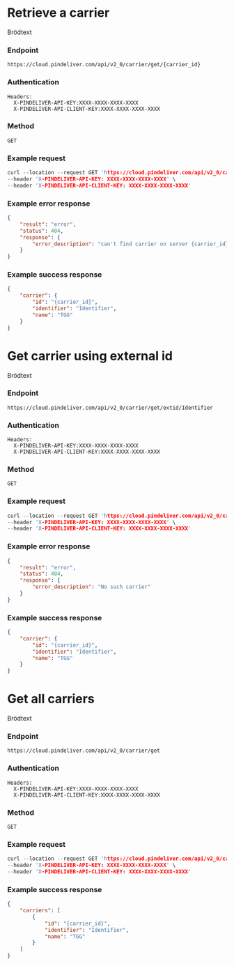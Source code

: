 # Retrieve a carrier

Brödtext

### Endpoint
```
https://cloud.pindeliver.com/api/v2_0/carrier/get/{carrier_id}
```

### Authentication
```
Headers:
  X-PINDELIVER-API-KEY:XXXX-XXXX-XXXX-XXXX
  X-PINDELIVER-API-CLIENT-KEY:XXXX-XXXX-XXXX-XXXX
```

### Method
```
GET
```

### Example request
```C
curl --location --request GET 'https://cloud.pindeliver.com/api/v2_0/carrier/get/{carrier_id}' \
--header 'X-PINDELIVER-API-KEY: XXXX-XXXX-XXXX-XXXX' \
--header 'X-PINDELIVER-API-CLIENT-KEY: XXXX-XXXX-XXXX-XXXX'
```

### Example error response
```JSON
{
    "result": "error",
    "status": 404,
    "response": {
        "error_description": "can't find carrier on server {carrier_id}"
    }
}
```

### Example success response
```JSON
{
    "carrier": {
        "id": "{carrier_id}",
        "identifier": "Identifier",
        "name": "TGG"
    }
}
```

# Get carrier using external id

Brödtext

### Endpoint
```
https://cloud.pindeliver.com/api/v2_0/carrier/get/extid/Identifier
```

### Authentication
```
Headers:
  X-PINDELIVER-API-KEY:XXXX-XXXX-XXXX-XXXX
  X-PINDELIVER-API-CLIENT-KEY:XXXX-XXXX-XXXX-XXXX
```

### Method
```
GET
```

### Example request
```C
curl --location --request GET 'https://cloud.pindeliver.com/api/v2_0/carrier/get/extid/Identifier' \
--header 'X-PINDELIVER-API-KEY: XXXX-XXXX-XXXX-XXXX' \
--header 'X-PINDELIVER-API-CLIENT-KEY: XXXX-XXXX-XXXX-XXXX'
```

### Example error response
```JSON
{
    "result": "error",
    "status": 404,
    "response": {
        "error_description": "No such carrier"
    }
}
```

### Example success response
```JSON
{
    "carrier": {
        "id": "{carrier_id}",
        "identifier": "Identifier",
        "name": "TGG"
    }
}
```

# Get all carriers

Brödtext

### Endpoint
```
https://cloud.pindeliver.com/api/v2_0/carrier/get
```

### Authentication
```
Headers:
  X-PINDELIVER-API-KEY:XXXX-XXXX-XXXX-XXXX
  X-PINDELIVER-API-CLIENT-KEY:XXXX-XXXX-XXXX-XXXX
```

### Method
```
GET
```

### Example request
```C
curl --location --request GET 'https://cloud.pindeliver.com/api/v2_0/carrier/get' \
--header 'X-PINDELIVER-API-KEY: XXXX-XXXX-XXXX-XXXX' \
--header 'X-PINDELIVER-API-CLIENT-KEY: XXXX-XXXX-XXXX-XXXX'
```

### Example success response
```JSON
{
    "carriers": [
        {
            "id": "{carrier_id}",
            "identifier": "Identifier",
            "name": "TGG"
        }
    ]
}
```
